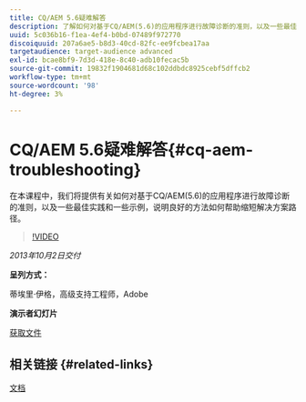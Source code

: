 ```yaml
---
title: CQ/AEM 5.6疑难解答
description: 了解如何对基于CQ/AEM(5.6)的应用程序进行故障诊断的准则，以及一些最佳实践和一些关于良好方法如何帮助缩短解决方案路径的示例。
uuid: 5c036b16-f1ea-4ef4-b0bd-07489f972770
discoiquuid: 207a6ae5-b8d3-40cd-82fc-ee9fcbea17aa
targetaudience: target-audience advanced
exl-id: bcae8bf9-7d3d-418e-8c40-adb10fecac5b
source-git-commit: 19832f1904681d68c102ddbdc8925cebf5dffcb2
workflow-type: tm+mt
source-wordcount: '98'
ht-degree: 3%

---
```


# CQ/AEM 5.6疑难解答{#cq-aem-troubleshooting}

在本课程中，我们将提供有关如何对基于CQ/AEM(5.6)的应用程序进行故障诊断的准则，以及一些最佳实践和一些示例，说明良好的方法如何帮助缩短解决方案路径。

>[!VIDEO](https://video.tv.adobe.com/v/19571/?quality=9)

*2013年10月2日交付*

**呈列方式：**

蒂埃里·伊格，高级支持工程师，Adobe

**演示者幻灯片**

[获取文件](assets/gems-cq-troubleshoot-ppt-2.pdf)

## 相关链接 {#related-links}

[文档](http://docs.adobe.com/docs/en/cq/current/howto/troubleshoot.html)
